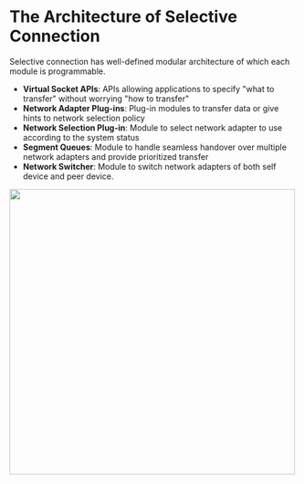 # The Architecture of Selective Connection

Selective connection has well-defined modular architecture of which each module is programmable.

* **Virtual Socket APIs**: APIs allowing applications to specify "what to transfer" without worrying "how to transfer"
* **Network Adapter Plug-ins**: Plug-in modules to transfer data or give hints to network selection policy
* **Network Selection Plug-in**: Module to select network adapter to use according to the system status
* **Segment Queues**: Module to handle seamless handover over multiple network adapters and provide prioritized transfer
* **Network Switcher**: Module to switch network adapters of both self device and peer device.


<img src="https://github.com/SKKU-ESLAB/selective-connection/blob/master/docs/Architecture.png?raw=true" width="500px" />
